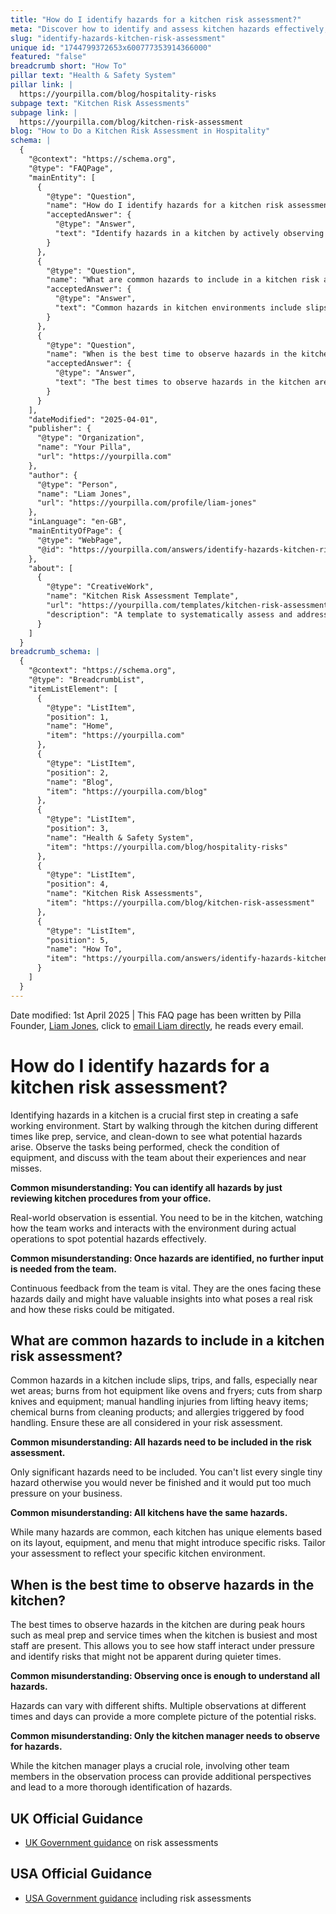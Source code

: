 ```yaml
---
title: "How do I identify hazards for a kitchen risk assessment?"
meta: "Discover how to identify and assess kitchen hazards effectively, including common risks and misconceptions about kitchen safety evaluations."
slug: "identify-hazards-kitchen-risk-assessment"
unique id: "1744799372653x600777353914366000"
featured: "false"
breadcrumb short: "How To"
pillar text: "Health & Safety System"
pillar link: |
  https://yourpilla.com/blog/hospitality-risks
subpage text: "Kitchen Risk Assessments"
subpage link: |
  https://yourpilla.com/blog/kitchen-risk-assessment
blog: "How to Do a Kitchen Risk Assessment in Hospitality"
schema: |
  {
    "@context": "https://schema.org",
    "@type": "FAQPage",
    "mainEntity": [
      {
        "@type": "Question",
        "name": "How do I identify hazards for a kitchen risk assessment?",
        "acceptedAnswer": {
          "@type": "Answer",
          "text": "Identify hazards in a kitchen by actively observing the kitchen environment during different operation times such as prep, service, and clean-down. Watch the tasks being performed, check the condition of equipment, and gather feedback from the team on their experiences and near misses. Real-world observation and continuous team feedback are essential for an effective risk assessment."
        }
      },
      {
        "@type": "Question",
        "name": "What are common hazards to include in a kitchen risk assessment?",
        "acceptedAnswer": {
          "@type": "Answer",
          "text": "Common hazards in kitchen environments include slips, trips, and falls in wet areas, burns from hot equipment, cuts from sharp objects, manual handling injuries from lifting, chemical burns from cleaning products, and allergies triggered by food handling. Risk assessments should focus on significant hazards, tailoring to specific kitchen attributes such as layout, equipment, and menu."
        }
      },
      {
        "@type": "Question",
        "name": "When is the best time to observe hazards in the kitchen?",
        "acceptedAnswer": {
          "@type": "Answer",
          "text": "The best times to observe hazards in the kitchen are during peak hours such as meal preparations and service times. Observing during these periods allows you to assess how staff handle pressure and identify risks that are less noticeable during quieter times. Multiple observations across different times and shifts ensure a comprehensive understanding of potential hazards."
        }
      }
    ],
    "dateModified": "2025-04-01",
    "publisher": {
      "@type": "Organization",
      "name": "Your Pilla",
      "url": "https://yourpilla.com"
    },
    "author": {
      "@type": "Person",
      "name": "Liam Jones",
      "url": "https://yourpilla.com/profile/liam-jones"
    },
    "inLanguage": "en-GB",
    "mainEntityOfPage": {
      "@type": "WebPage",
      "@id": "https://yourpilla.com/answers/identify-hazards-kitchen-risk-assessment"
    },
    "about": [
      {
        "@type": "CreativeWork",
        "name": "Kitchen Risk Assessment Template",
        "url": "https://yourpilla.com/templates/kitchen-risk-assessment",
        "description": "A template to systematically assess and address potential hazards in the kitchen, including instructions for periodic review and customisation for specific business needs."
      }
    ]
  }
breadcrumb_schema: |
  {
    "@context": "https://schema.org",
    "@type": "BreadcrumbList",
    "itemListElement": [
      {
        "@type": "ListItem",
        "position": 1,
        "name": "Home",
        "item": "https://yourpilla.com"
      },
      {
        "@type": "ListItem",
        "position": 2,
        "name": "Blog",
        "item": "https://yourpilla.com/blog"
      },
      {
        "@type": "ListItem",
        "position": 3,
        "name": "Health & Safety System",
        "item": "https://yourpilla.com/blog/hospitality-risks"
      },
      {
        "@type": "ListItem",
        "position": 4,
        "name": "Kitchen Risk Assessments",
        "item": "https://yourpilla.com/blog/kitchen-risk-assessment"
      },
      {
        "@type": "ListItem",
        "position": 5,
        "name": "How To",
        "item": "https://yourpilla.com/answers/identify-hazards-kitchen-risk-assessment"
      }
    ]
  }
---
```


Date modified: 1st April 2025 | This FAQ page has been written by Pilla Founder, [Liam Jones](https://yourpilla.com/profile/liam-jones), click to [email Liam directly](https://mailto:liam@yourpilla.com), he reads every email.

# How do I identify hazards for a kitchen risk assessment?

Identifying hazards in a kitchen is a crucial first step in creating a safe working environment. Start by walking through the kitchen during different times like prep, service, and clean-down to see what potential hazards arise. Observe the tasks being performed, check the condition of equipment, and discuss with the team about their experiences and near misses.

**Common misunderstanding: You can identify all hazards by just reviewing kitchen procedures from your office.**

Real-world observation is essential. You need to be in the kitchen, watching how the team works and interacts with the environment during actual operations to spot potential hazards effectively.

**Common misunderstanding: Once hazards are identified, no further input is needed from the team.**

Continuous feedback from the team is vital. They are the ones facing these hazards daily and might have valuable insights into what poses a real risk and how these risks could be mitigated.

## What are common hazards to include in a kitchen risk assessment?

Common hazards in a kitchen include slips, trips, and falls, especially near wet areas; burns from hot equipment like ovens and fryers; cuts from sharp knives and equipment; manual handling injuries from lifting heavy items; chemical burns from cleaning products; and allergies triggered by food handling. Ensure these are all considered in your risk assessment.

**Common misunderstanding: All hazards need to be included in the risk assessment.**

Only significant hazards need to be included. You can't list every single tiny hazard otherwise you would never be finished and it would put too much pressure on your business.

**Common misunderstanding: All kitchens have the same hazards.**

While many hazards are common, each kitchen has unique elements based on its layout, equipment, and menu that might introduce specific risks. Tailor your assessment to reflect your specific kitchen environment.

## When is the best time to observe hazards in the kitchen?

The best times to observe hazards in the kitchen are during peak hours such as meal prep and service times when the kitchen is busiest and most staff are present. This allows you to see how staff interact under pressure and identify risks that might not be apparent during quieter times.

**Common misunderstanding: Observing once is enough to understand all hazards.**

Hazards can vary with different shifts. Multiple observations at different times and days can provide a more complete picture of the potential risks.

**Common misunderstanding: Only the kitchen manager needs to observe for hazards.**

While the kitchen manager plays a crucial role, involving other team members in the observation process can provide additional perspectives and lead to a more thorough identification of hazards.

## UK Official Guidance

-   [UK Government guidance](https://www.hse.gov.uk/catering/risk.htm) on risk assessments

## USA Official Guidance

-   [USA Government guidance](https://www.fda.gov/regulatory-information/search-fda-guidance-documents/draft-guidance-industry-hazard-analysis-and-risk-based-preventive-controls-human-food) including risk assessments